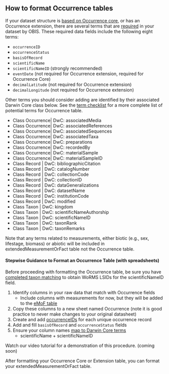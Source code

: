 ## How to format Occurrence tables

If your dataset structure is [based on Occurrence core](formatting.html), or has an Occurrence extension, there are several terms that are [required](checklist.html) in your dataset by OBIS. These required data fields include the following eight terms:

* `occurrenceID`
* `occurrenceStatus`
* `basisOfRecord`
* `scientificName`
* `scientificNameID` (strongly recommended)
* `eventDate` (not required for Occurrence extension, required for Occurrence Core)
* `decimalLatitude` (not required for Occurrence extension)
* `decimalLongitude` (not required for Occurrence extension)

Other terms you should consider adding are identified by their associated Darwin Core class below. See the [term checklist](checklist.html) for a more complete list of potential terms for Occurrence table.

* Class Occurrence| DwC: associatedMedia
* Class Occurrence| DwC: associatedReferences
* Class Occurrence| DwC: associatedSequences
* Class Occurrence| DwC: associatedTaxa
* Class Occurrence| DwC: preparations
* Class Occurrence| DwC: recordedBy
* Class Occurrence| DwC: materialSample
* Class Occurrence| DwC: materialSampleID
* Class Record | DwC: bibliographicCitation
* Class Record | DwC: catalogNumber
* Class Record | DwC: collectionCode
* Class Record | DwC: collectionID
* Class Record | DwC: dataGeneralizations
* Class Record | DwC: datasetName
* Class Record | DwC: institutionCode
* Class Record | DwC: modified
* Class Taxon | DwC: kingdom
* Class Taxon | DwC: scientificNameAuthorship
* Class Taxon | DwC: scientificNameID
* Class Taxon | DwC: taxonRank
* Class Taxon | DwC: taxonRemarks

Note that any terms related to measurements, either biotic (e.g., sex, lifestage, biomass) or abiotic will be included in extendedMeasurementOrFact table not the Occurrence table.

#### Stepwise Guidance to Format an Occurrence Table (with spreadsheets)

Before proceeding with formatting the Occurrence table, be sure you have [completed taxon matching](name_matching.html) to obtain WoRMS LSIDs for the scientificNameID field.

1. Identify columns in your raw data that match with Occurrence fields
    * Include columns with measurements for now, but they will be added to the [eMoF table](format_emof.html)
2. Copy these columns to a new sheet named Occurrence (note it is good practice to never make changes to your original datasheet)
3. Create and add [occurrenceIDs](identifiers.html#occurrenceid) for each unique occurrence record
4. Add and fill `basisOfRecord` and `occurrenceStatus` fields
5. Ensure your column names [map to Darwin Core terms](vocabulary.html)
    * scientificName + scientificNameID

Watch our video tutorial for a demonstration of this procedure. (coming soon)

After formatting your Occurrence Core or Extension table, you can format your extendedMeasurementOrFact table.
